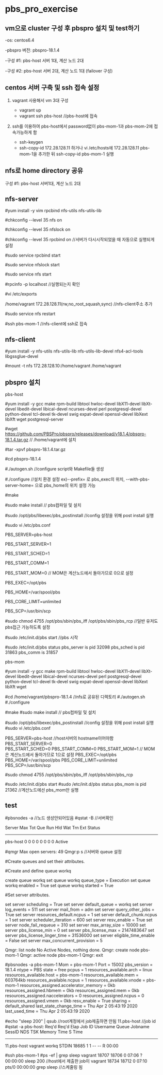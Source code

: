 ﻿# pbs_pro_exercise
vm으로 cluster 구성 후 pbspro 설치 및 test하기
------------------------------------------------------------------------------------------------------------------------------------
-os: centos6.4

-pbspro 버전: pbspro-18.1.4

-구성 #1: pbs-host 서버 1대, 계산 노드 2대

-구성 #2: pbs-host 서버 2대, 계산 노드 1대 (failover 구성)

centos 서버 구축 및 ssh 접속 설정
------------------------------------------------------------------------------------------------------------------------------------
1. vagrant 사용해서 vm 3대 구성
   - vagrant up
   - vagrant ssh pbs-host                 //pbs-host에 접속

2. ssh를 이용하여 pbs-host에서 password없이 pbs-mom-1과 pbs-mom-2에 접속가능하게 함
   - ssh-keygen
   - ssh-copy-id 172.28.128.11 하거나 vi /etc/hosts에 172.28.128.11 pbs-mom-1을 추가한 뒤 ssh-copy-id pbs-mom-1 실행
   
nfs로 home directory 공유
------------------------------------------------------------------------------------------------------------------------------------
구성 #1: pbs-host 서버1대, 계산 노드 2대

nfs-server 
----------
#yum install -y vim rpcbind nfs-utils nfs-utils-lib

#chkconfig --level 35 nfs on

#chkconfig --level 35 nfslock on

#chkconfig --level 35 rpcbind on      //서버가 다시시작되었을 때 자동으로 실행되게 설정

#sudo service rpcbind start

#sudo service nfslock start

#sudo service nfs start 

#rpcinfo -p localhost                  //실행되는지 확인

#vi /etc/exports

/home/vagrant 172.28.128.11(rw,no_root_squash,sync)    //nfs-client주소 추가

#sudo service nfs restart

#ssh pbs-mom-1               //nfs-client에 ssh로 접속

nfs-client
----------
#yum install -y nfs-utils nfs-utils-lib nfs-utils-lib-devel nfs4-acl-tools libgssglue-devel 

#mount -t nfs 172.28.128.10:/home/vagrant /home/vagrant 

pbspro 설치
------------------------------------------------------------------------------------------------------------------------------------
pbs-host

#yum install -y gcc make rpm-build libtool hwloc-devel libX11-devel libXt-devel libedit-devel libical-devel ncurses-devel perl postgresql-devel python-devel tcl-devel  tk-devel swig expat-devel openssl-devel libXext libXft wget postgresql-server

#wget https://github.com/PBSPro/pbspro/releases/download/v18.1.4/pbspro-18.1.4.tar.gz      // /home/vagrant에 설치

#tar -xpvf pbspro-18.1.4.tar.gz

#cd pbspro-18.1.4

#./autogen.sh      //configure script와 Makefile들 생성

#./configure       //설치 환경 설정 ex)--prefix= 로 pbs_exec의 위치, --with-pbs-server-home= 으로 pbs_home의 위치 설정 가능

#make

#sudo make install // pbs컴파일 및 설치

#sudo /opt/pbs/libexec/pbs_postinstall //config 설정을 위해 post install 실행

#sudo vi /etc/pbs.conf

PBS_SERVER=pbs-host 

PBS_START_SERVER=1        

PBS_START_SCHED=1

PBS_START_COMM=1

PBS_START_MOM=0              // MOM은 계산노드에서 돌아가므로 0으로 설정

PBS_EXEC=/opt/pbs  

PBS_HOME=/var/spool/pbs

PBS_CORE_LIMIT=unlimited

PBS_SCP=/usr/bin/scp

#sudo chmod 4755 /opt/pbs/sbin/pbs_iff /opt/pbs/sbin/pbs_rcp //일반 유저도 pbs접근 가능하도록 설정

#sudo /etc/init.d/pbs start   //pbs 시작

#sudo /etc/init.d/pbs status
pbs_server is pid 32098
pbs_sched is pid 31863
pbs_comm is 31857

pbs-mom

#yum install -y gcc make rpm-build libtool hwloc-devel libX11-devel libXt-devel libedit-devel libical-devel ncurses-devel perl postgresql-devel python-devel tcl-devel  tk-devel swig expat-devel openssl-devel libXext libXft wget

#cd /home/vagrant/pbspro-18.1.4     //nfs로 공유된 디렉토리
#./autogen.sh
#./configure

#make
#sudo make install // pbs컴파일 및 설치

#sudo /opt/pbs/libexec/pbs_postinstall //config 설정을 위해 post install 실행
#sudo vi /etc/pbs.conf

PBS_SERVER=pbs-host           //host서버의 hostname이어야함
PBS_START_SERVER=0         
PBS_START_SCHED=0
PBS_START_COMM=0
PBS_START_MOM=1             // MOM은 계산노드에서 돌아가므로 1으로 설정
PBS_EXEC=/opt/pbs  
PBS_HOME=/var/spool/pbs
PBS_CORE_LIMIT=unlimited
PBS_SCP=/usr/bin/scp

#sudo chmod 4755 /opt/pbs/sbin/pbs_iff /opt/pbs/sbin/pbs_rcp

#sudo /etc/init.d/pbs start
#sudo /etc/init.d/pbs status
pbs_mom is pid 21362               //계산노드에선 pbs_mom만 실행

test
------------------------------------------------------------------------------------------------------------------------------------

#pbsnodes -a   //노드 생성안되어있음
#qstat -B         //서버확인

Server             Max   Tot   Que   Run   Hld   Wat   Trn   Ext Status
---------------- ----- ----- ----- ----- ----- ----- ----- ----- -----------
pbs-host             0     0     0     0     0     0     0     0 Active

#qmgr
Max open servers: 49
Qmgr:p s                   //서버와 queue 설정

#Create queues and set their attributes.


#Create and define queue workq

create queue workq
set queue workq queue_type = Execution
set queue workq enabled = True
set queue workq started = True

#Set server attributes.

set server scheduling = True
set server default_queue = workq
set server log_events = 511
set server mail_from = adm
set server query_other_jobs = True
set server resources_default.ncpus = 1
set server default_chunk.ncpus = 1
set server scheduler_iteration = 600
set server resv_enable = True
set server node_fail_requeue = 310
set server max_array_size = 10000
set server pbs_license_min = 0
set server pbs_license_max = 2147483647
set server pbs_license_linger_time = 31536000
set server eligible_time_enable = False
set server max_concurrent_provision = 5


Qmgr: list node
No Active Nodes, nothing done.
Qmgr: create node pbs-mom-1
Qmgr: active node pbs-mom-1
Qmgr: exit

#pbsnodes -a
pbs-mom-1
     Mom = pbs-mom-1
     Port = 15002
     pbs_version = 18.1.4
     ntype = PBS
     state = free
     pcpus = 1
     resources_available.arch = linux
     resources_available.host = pbs-mom-1
     resources_available.mem = 603764kb
     resources_available.ncpus = 1
     resources_available.vnode = pbs-mom-1
     resources_assigned.accelerator_memory = 0kb
     resources_assigned.hbmem = 0kb
     resources_assigned.mem = 0kb
     resources_assigned.naccelerators = 0
     resources_assigned.ncpus = 0
     resources_assigned.vmem = 0kb
     resv_enable = True
     sharing = default_shared
     last_state_change_time = Thu Apr  2 05:43:19 2020
     last_used_time = Thu Apr  2 05:43:19 2020

#echo "sleep 200" | qsub                     //root계정에서 job제출하면 안됨
11.pbs-host                                  //job id
#qstat -a
pbs-host:
                                                            Req'd  Req'd   Elap
Job ID          Username Queue    Jobname    SessID NDS TSK Memory Time  S Time
--------------- -------- -------- ---------- ------ --- --- ------ ----- - -----
11.pbs-host     vagrant  workq    STDIN       18685   1   1    --    --  R 00:00

#ssh pbs-mom-1
#ps -ef | grep sleep
vagrant  18707 18706  0 07:06 ?        00:00:00 sleep 200      //host에서 제출한 job이 
vagrant  18734 18712  0 07:10 pts/0    00:00:00 grep sleep     //스케줄링 됨
